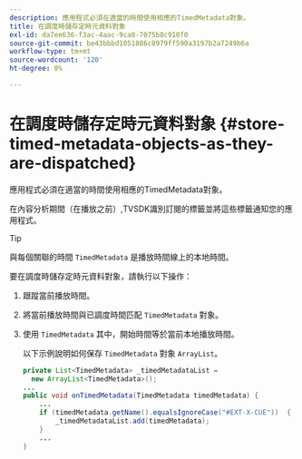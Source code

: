 ```yaml
---
description: 應用程式必須在適當的時間使用相應的TimedMetadata對象。
title: 在調度時儲存定時元資料對象
exl-id: da7ee636-f3ac-4aac-9ca0-7075b8c910f0
source-git-commit: be43bbbd1051886c8979ff590a3197b2a7249b6a
workflow-type: tm+mt
source-wordcount: '120'
ht-degree: 0%

---
```


# 在調度時儲存定時元資料對象 {#store-timed-metadata-objects-as-they-are-dispatched}

應用程式必須在適當的時間使用相應的TimedMetadata對象。

在內容分析期間（在播放之前）,TVSDK識別訂閱的標籤並將這些標籤通知您的應用程式。

>[!TIP]
>
>與每個關聯的時間 `TimedMetadata` 是播放時間線上的本地時間。

要在調度時儲存定時元資料對象，請執行以下操作：

1. 跟蹤當前播放時間。
1. 將當前播放時間與已調度時間匹配 `TimedMetadata` 對象。

1. 使用 `TimedMetadata` 其中，開始時間等於當前本地播放時間。

   以下示例說明如何保存 `TimedMetadata` 對象 `ArrayList`。

   ```java
   private List<TimedMetadata> _timedMetadataList =  
     new ArrayList<TimedMetadata>(); 
   ... 
   public void onTimedMetadata(TimedMetadata timedMetadata) { 
       ... 
       if (timedMetadata.getName().equalsIgnoreCase("#EXT-X-CUE"))  { 
           _timedMetadataList.add(timedMetadata); 
       } 
       ... 
   }
   ```
